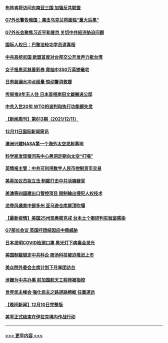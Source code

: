 #### [布林肯将访问东南亚三国 加强反共联盟](../pages/prog202/a103291848.md?t=12130350) 
#### [G7外长警告俄国：袭击乌克兰将面临“重大后果”](../pages/prog202/a103291774.md?t=12130350) 
#### [G7外长会聚焦习近平和普京 关切中共经济胁迫问题](../pages/prog202/a103291743.md?t=12130350) 
#### [国际人权日：巴黎法轮功学员讲真相](../pages/prog202/a103291750.md?t=12130350) 
#### [中共恶挖尼国 欧盟首度对台邦交公开发声力挺台湾](../pages/prog202/a103291745.md?t=12130350) 
#### [女子报恩买慈善彩券 竟抽中350万英镑毫宅](../pages/prog202/a103291702.md?t=12130350) 
#### [日男装溺水冲点阅量 惊动警消救援](../pages/prog202/a103291653.md?t=12130350) 
#### [传闹鬼9年无人住 日本首相岸田文雄搬进公邸](../pages/prog202/a103291582.md?t=12130350) 
#### [中共入世20年 WTO的谈判和执行功能都失灵](../pages/prog202/a103291396.md?t=12130350) 
#### [【新闻周刊】第813期（2021/12/11）](../pages/prog202/a103291518.md?t=12130350) 
#### [12月11日国际新闻简讯](../pages/prog202/a103291405.md?t=12130350) 
#### [澳洲兴建NASA第一个海外太空发射基地](../pages/prog202/a103291397.md?t=12130350) 
#### [科学家发现银河系中心黑洞定期向太空“打嗝”](../pages/prog202/a103291115.md?t=12130350) 
#### [英情报主管：中共可利用数字人民币控制货币交易](../pages/prog202/a103291324.md?t=12130350) 
#### [美英加议员拟立法 制裁打击中共活摘器官](../pages/prog202/a103291304.md?t=12130350) 
#### [美澳等四国建出口管控项目 限制输出侵犯人权技术](../pages/prog202/a103291284.md?t=12130350) 
#### [龙卷风袭美中部多州 亚马逊仓库屋顶吹塌](../pages/prog202/a103291242.md?t=12130350) 
#### [【最新疫情】美国25州现奥密克戎 台本土个案研判实验室感染](../pages/prog202/a103291249.md?t=12130350) 
#### [G7部长会议 英国吁团结因应中俄威胁](../pages/prog202/a103291233.md?t=12130350) 
#### [日本发明COVID检测口罩 黑光灯下病毒会发光](../pages/prog202/a103291133.md?t=12130350) 
#### [美国制裁锁定中共科企 商汤科技被迫推迟上市](../pages/prog202/a103291094.md?t=12130350) 
#### [美众院外委会主席计划下月率团访台](../pages/prog202/a103291058.md?t=12130350) 
#### [涉嫌为中共办事 前加国航天工程师被指控](../pages/prog202/a103290778.md?t=12130350) 
#### [世界民主峰会 强化民主之路道路崎岖 任重道远](../pages/prog202/a103290944.md?t=12130350) 
#### [【晚间新闻】12月10日完整版](../pages/prog202/a103290928.md?t=12130350) 
#### [美军正式结束在伊拉克境内作战行动](../pages/prog202/a103290595.md?t=12130350) 

----
#### [ >>> 更早内容 <<< ](../indexes/prog202-earlier.md)
